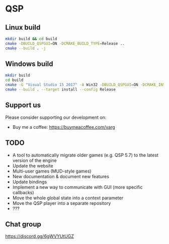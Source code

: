 # QSP

## Linux build

```bash
mkdir build && cd build
cmake -DBUILD_QSPGUI=ON -DCMAKE_BUILD_TYPE=Release ..
cmake --build . -j
```

## Windows build

```bash
mkdir build
cd build
cmake -G "Visual Studio 15 2017" -A Win32 -DBUILD_QSPGUI=ON -DCMAKE_INSTALL_PREFIX=out ..
cmake --build . --target install --config Release
```

## Support us

Please consider supporting our development on:
* Buy me a coffee: https://buymeacoffee.com/varg

## TODO

* A tool to automatically migrate older games (e.g. QSP 5.7) to the latest version of the engine
* Update the website
* Multi-user games (MUD-style games)
* New documentation & document new features
* Update bindings
* Implement a new way to communicate with GUI (more specific callbacks)
* Move the whole global state into a context parameter
* Move the QSP player into a separate repository
* ???

## Chat group

https://discord.gg/6gWVYUtUGZ
